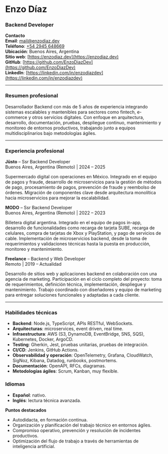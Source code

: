 # Enzo Díaz

### **Backend Developer**

**Contacto**<br>
**Email**: [mail@enzodiaz.dev](mailto:mail@enzodiaz.dev)<br>
**Teléfono**: [+54 2945 648669](https://wa.me/send/?phone=%2B542945648669&text=Hola%20Enzo,%20he%20visto%20tu%20cv)<br>
**Ubicación**: Buenos Aires, Argentina<br>
**Sitio web**: [https://enzodiaz.dev](https://enzodiaz.dev)<br>
**GitHub**: [https://github.com/EnzoDiazDev](https://github.com/EnzoDiazDev)<br>
**LinkedIn**: [https://linkedin.com/in/enzodiazdev](https://linkedin.com/in/enzodiazdev)<br>

---

### **Resumen profesional**

Desarrollador Backend con más de 5 años de experiencia integrando sistemas escalables y mantenibles para sectores como fintech, e-commerce y otros servicios digitales. Con enfoque en arquitectura, desarrollo, documentación, pruebas, despliegue continuo, mantenimiento y monitoreo de entornos productivos, trabajando junto a equipos multidisciplinarios bajo metodologías ágiles.

---

### **Experiencia profesional**

**Jüsto** – Ssr Backend Developer<br>
Buenos Aires, Argentina (Remoto) | 2024 – 2025

Supermercado digital con operaciones en México. Integrado en el equipo de pagos y fraude, desarrollo de microservicios para la gestión de métodos de pago, procesamiento de pagos, prevención de fraude y reembolso de órdenes. Migración de componentes clave desde arquitectura monolítica hacia microservicios para mejorar la escalabilidad.

**MODO** – Ssr Backend Developer<br>
Buenos Aires, Argentina (Remoto) | 2022 – 2023

Billetera digital argentina. Integrado en el equipo de pagos in-app, desarrollo de funcionalidades como recarga de tarjeta SUBE, recarga de celulares, compra de tarjetas de Xbox y PlayStation, y pago de servicios de cable. Implementación de microservicios backend, desde la toma de requerimientos y validaciones técnicas hasta la puesta en producción, monitoreo y mantenimiento.

**Freelance** – Backend y Web Developer<br>
Remoto | 2019 – Actualidad

Desarrollo de sitios web y aplicaciones backend en colaboración con una agencia de marketing. Participación en el ciclo completo del proyecto: toma de requerimientos, definición técnica, implementación, despliegue y mantenimiento. Trabajo coordinado con diseñadores y equipo de marketing para entregar soluciones funcionales y adaptadas a cada cliente.

---

### **Habilidades técnicas**

- **Backend**: Node.js, TypeScript, APIs RESTful, WebSockets.
- **Arquitecturas**: microservices, event driven, real time.
- **Infraestructura**: AWS (S3, DynamoDB, EventBridge, SNS, SQS), Kubernetes, Docker, ArgoCD.
- **Testing**: Gherkin, Jest, pruebas unitarias, pruebas de integración.
- **CI/CD**: Jenkins, GitHub Actions.
- **Observabilidad y operación**: OpenTelemetry, Grafana, CloudWatch, SigNoz, Kibana, Datadog, runbooks, postmortems.
- **Documentación**: OpenAPI, RFCs, diagramas.
- **Metodologías ágiles**: Scrum, Kanban, muy flexible.

### **Idiomas**

- **Español**: nativo.
- **Inglés**: lectura técnica avanzada.

**Puntos destacados**

- Autodidacta, en formación continua.
- Organización y planificación del trabajo técnico en entornos ágiles.
- Compromiso operativo, prevención y resolución de incidentes productivos.  
- Optimización del flujo de trabajo a través de herramientas de inteligencia artificial. 

